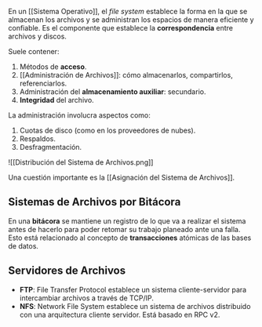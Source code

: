 En un [[Sistema Operativo]], el _file system_ establece la forma en la que se almacenan los archivos y se administran los espacios de manera eficiente y confiable. Es el componente que establece la **correspondencia** entre archivos y discos.

Suele contener:

1. Métodos de **acceso**.
2. [[Administración de Archivos]]: cómo almacenarlos, compartirlos, referenciarlos.
3. Administración del **almacenamiento auxiliar**: secundario.
4. **Integridad** del archivo.

La administración involucra aspectos como:

1. Cuotas de disco (como en los proveedores de nubes).
2. Respaldos.
3. Desfragmentación.

![[Distribución del Sistema de Archivos.png]]

Una cuestión importante es la [[Asignación del Sistema de Archivos]].

## Sistemas de Archivos por Bitácora

En una **bitácora** se mantiene un registro de lo que va a realizar el sistema antes de hacerlo para poder retomar su trabajo planeado ante una falla. Esto está relacionado al concepto de **transacciones** atómicas de las bases de datos.

## Servidores de Archivos

- **FTP**: File Transfer Protocol establece un sistema cliente-servidor para intercambiar archivos a través de TCP/IP.
- **NFS**: Network File System establece un sistema de archivos distribuido con una arquitectura cliente servidor. Está basado en RPC v2.
